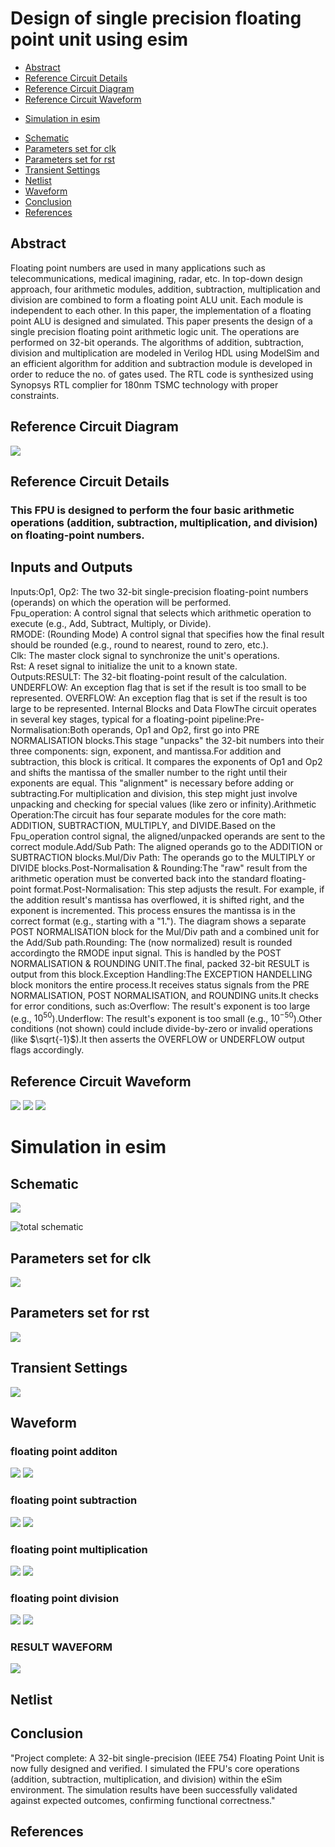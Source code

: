 # Design of single precision floating point unit using esim 
 * [Abstract](#abstract)
  * [Reference Circuit Details](#reference-circuit-details)
  * [Reference Circuit Diagram](#reference-circuit-diagram)
  * [Reference Circuit Waveform](#reference-circuit-waveform)
   - [Simulation in esim](#simulation-in-esim)
  * [Schematic](#schematic)
  * [Parameters set for clk](#parameters-set-for-clk)
  * [Parameters set for rst](#parameters-set-for-rst)
  * [Transient Settings](#transient-settings)
  * [Netlist](#netlist)
  * [Waveform](#waveform)
  * [Conclusion](#conclusion)
  * [References](#references)
## Abstract
Floating point numbers are used in many applications such as telecommunications, medical imagining, radar, etc. In top-down design approach, four arithmetic modules, addition, subtraction, multiplication and division are combined to form a floating point ALU unit. Each module is independent to each other. In this paper, the implementation of a floating point ALU is designed and simulated. This paper presents the design of a single precision floating point arithmetic logic unit. The operations are performed on 32-bit operands. The algorithms of addition, subtraction, division and multiplication are modeled in Verilog HDL using ModelSim and an efficient algorithm for addition and subtraction module is developed in order to reduce the no. of gates used. The RTL code is synthesized using Synopsys RTL complier for 180nm TSMC technology with proper constraints.
## Reference Circuit Diagram
![](esim_pics/ref1.png)
## Reference Circuit Details
### This FPU is designed to perform the four basic arithmetic operations (addition, subtraction, multiplication, and division) on floating-point numbers.
## Inputs and Outputs
Inputs:Op1, Op2: The two 32-bit single-precision floating-point numbers (operands) on which the operation will be performed.  
Fpu_operation: A control signal that selects which arithmetic operation to execute (e.g., Add, Subtract, Multiply, or Divide).  
RMODE: (Rounding Mode) A control signal that specifies how the final result should be rounded (e.g., round to nearest, round to zero, etc.).  
Clk: The master clock signal to synchronize the unit's operations.  
Rst: A reset signal to initialize the unit to a known state.  
Outputs:RESULT: The 32-bit floating-point result of the calculation.
UNDERFLOW: An exception flag that is set if the result is too small to be represented.
OVERFLOW: An exception flag that is set if the result is too large to be represented.
Internal Blocks and Data FlowThe circuit operates in several key stages, typical for a floating-point pipeline:Pre-Normalisation:Both operands, Op1 and Op2, first go into PRE NORMALISATION blocks.This stage "unpacks" the 32-bit numbers into their three components: sign, exponent, and mantissa.For addition and subtraction, this block is critical. It compares the exponents of Op1 and Op2 and shifts the mantissa of the smaller number to the right until their exponents are equal. This "alignment" is necessary before adding or subtracting.For multiplication and division, this step might just involve unpacking and checking for special values (like zero or infinity).Arithmetic Operation:The circuit has four separate modules for the core math: ADDITION, SUBTRACTION, MULTIPLY, and DIVIDE.Based on the Fpu_operation control signal, the aligned/unpacked operands are sent to the correct module.Add/Sub Path: The aligned operands go to the ADDITION or SUBTRACTION blocks.Mul/Div Path: The operands go to the MULTIPLY or DIVIDE blocks.Post-Normalisation & Rounding:The "raw" result from the arithmetic operation must be converted back into the standard floating-point format.Post-Normalisation: This step adjusts the result. For example, if the addition result's mantissa has overflowed, it is shifted right, and the exponent is incremented. This process ensures the mantissa is in the correct format (e.g., starting with a "1."). The diagram shows a separate POST NORMALISATION block for the Mul/Div path and a combined unit for the Add/Sub path.Rounding: The (now normalized) result is rounded accordingto the RMODE input signal. This is handled by the POST NORMALISATION & ROUNDING UNIT.The final, packed 32-bit RESULT is output from this block.Exception Handling:The EXCEPTION HANDELLING block monitors the entire process.It receives status signals from the PRE NORMALISATION, POST NORMALISATION, and ROUNDING units.It checks for error conditions, such as:Overflow: The result's exponent is too large (e.g., $10^{50}$).Underflow: The result's exponent is too small (e.g., $10^{-50}$).Other conditions (not shown) could include divide-by-zero or invalid operations (like $\sqrt{-1}$).It then asserts the OVERFLOW or UNDERFLOW output flags accordingly.
## Reference Circuit Waveform
![](esim_pics/ref2.png)
![](esim_pics/ref3.png)
![](esim_pics/ref4.png)
# Simulation in esim
## Schematic
![](esim_pics/fpu.png)


![total schematic](esim_pics/schematic.png)
## Parameters set for clk
![](esim_pics/clk_para.png)

## Parameters set for rst
![](esim_pics/rst.param.png)

## Transient Settings
![](esim_pics/tran.png)

## Waveform
### floating point additon
![](esim_pics/fpu_add.png)
![](esim_pics/spice_add.png)

### floating point subtraction
![](esim_pics/fpu_sub.png)
![](esim_pics/spice_sub.png)

### floating point multiplication
![](esim_pics/fpu_mul.png)
![](esim_pics/spice_mul.png)

### floating point division
![](esim_pics/fpu_div.png)
![](esim_pics/spice_div.png)

### RESULT WAVEFORM
![](esim_pics/waveform.png)

## Netlist

## Conclusion
"Project complete: A 32-bit single-precision (IEEE 754) Floating Point Unit is now fully designed and verified. I simulated the FPU's core operations (addition, subtraction, multiplication, and division) within the eSim environment. The simulation results have been successfully validated against expected outcomes, confirming functional correctness."
## References

